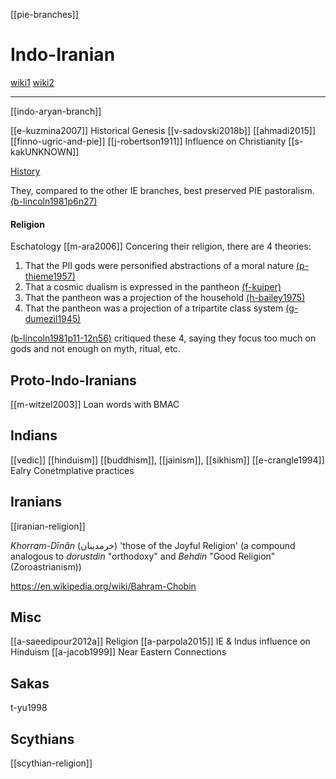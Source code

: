 [[pie-branches]]
# Indo-Iranian

[wiki1](https://en.wikipedia.org/wiki/Indo-Iranians)
[wiki2](https://en.wikipedia.org/wiki/Indo-Iranians#Religion)

---

[[indo-aryan-branch]]

[[e-kuzmina2007]] Historical Genesis
[[v-sadovski2018b]]
[[ahmadi2015]]
[[finno-ugric-and-pie]]
[[j-robertson1911]] Influence on Christianity
[[s-kakUNKNOWN]]

[History](home)

They, compared to the other IE branches, best preserved PIE pastoralism. [(b-lincoln1981p6n27)](b-lincoln1981)
#### Religion
Eschatology [[m-ara2006]]
Concering their religion, there are 4 theories:
1. That the PII gods were personified abstractions of a moral nature [(p-thieme1957)]((p-thieme1957).md)
2. That a cosmic dualism is expressed in the pantheon [(f-kuiper)]((f-kuiper).md)
3. That the pantheon was a projection of the household [(h-bailey1975)]((h-bailey1975).md)
4. That the pantheon was a projection of a tripartite class system [(g-dumezil1945)]((g-dumezil1945).md)

[(b-lincoln1981p11-12n56)](b-lincoln1981) critiqued these 4, saying they focus too much on gods and not enough on myth, ritual, etc.
## Proto-Indo-Iranians


[[m-witzel2003]] Loan words with BMAC

## Indians
[[vedic]]
[[hinduism]]
[[buddhism]], [[jainism]], [[sikhism]]
[[e-crangle1994]] Ealry Conetmplative practices

## Iranians
[[iranian-religion]]

*Khorram-Dīnân* (خرمدینان) 'those of the Joyful Religion' (a compound analogous to *dorustdin* "orthodoxy" and *Behdin* "Good Religion" (Zoroastrianism))

https://en.wikipedia.org/wiki/Bahram-Chobin


## Misc
[[a-saeedipour2012a]] Religion
[[a-parpola2015]] IE & Indus influence on Hinduism
[[a-jacob1999]] Near Eastern Connections

## Sakas
t-yu1998
## Scythians
[[scythian-religion]]


